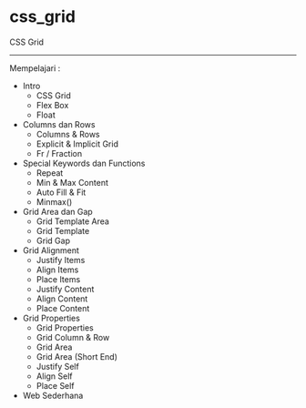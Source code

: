# css_grid
CSS Grid


---

Mempelajari :

- Intro
  - CSS Grid
  - Flex Box
  - Float
- Columns dan Rows
  - Columns & Rows
  - Explicit & Implicit Grid
  - Fr / Fraction
- Special Keywords dan Functions
  - Repeat
  - Min & Max Content
  - Auto Fill & Fit
  - Minmax()
- Grid Area dan Gap
  - Grid Template Area
  - Grid Template
  - Grid Gap
- Grid Alignment
  - Justify Items
  - Align Items
  - Place Items
  - Justify Content
  - Align Content
  - Place Content
- Grid Properties
  - Grid Properties
  - Grid Column & Row
  - Grid Area
  - Grid Area (Short End)
  - Justify Self
  - Align Self
  - Place Self
- Web Sederhana